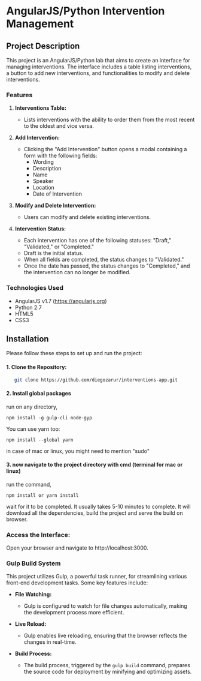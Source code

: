 # AngularJS/Python Intervention Management

## Project Description

This project is an AngularJS/Python lab that aims to create an interface for managing interventions. The interface
includes a table listing interventions, a button to add new interventions, and functionalities to modify and delete
interventions.

### Features

1. **Interventions Table:**
    - Lists interventions with the ability to order them from the most recent to the oldest and vice versa.

2. **Add Intervention:**
    - Clicking the "Add Intervention" button opens a modal containing a form with the following fields:
        - Wording
        - Description
        - Name
        - Speaker
        - Location
        - Date of Intervention

3. **Modify and Delete Intervention:**
    - Users can modify and delete existing interventions.

4. **Intervention Status:**
    - Each intervention has one of the following statuses: "Draft," "Validated," or "Completed."
    - Draft is the initial status.
    - When all fields are completed, the status changes to "Validated."
    - Once the date has passed, the status changes to "Completed," and the intervention can no longer be modified.

### Technologies Used

- AngularJS v1.7 (https://angularjs.org)
- Python 2.7
- HTML5
- CSS3

## Installation

Please follow these steps to set up and run the project:

#### 1. Clone the Repository:

```bash
   git clone https://github.com/diegozarur/interventions-app.git
```

#### 2. Install global packages

run on any directory,

```
npm install -g gulp-cli node-gyp
```
You can use yarn too:
```
npm install --global yarn
```

in case of mac or linux, you might need to mention "sudo"

#### 3. now navigate to the project directory with cmd (terminal for mac or linux)</b><br>

run the command,

```
npm install or yarn install
```

wait for it to be completed. It usually takes 5-10 minutes to complete.
It will download all the dependencies, build the project and serve the build on browser.

### Access the Interface:

Open your browser and navigate to http://localhost:3000.


### Gulp Build System

This project utilizes Gulp, a powerful task runner, for streamlining various front-end development tasks. Some key features include:

- **File Watching:**
   - Gulp is configured to watch for file changes automatically, making the development process more efficient.

- **Live Reload:**
   - Gulp enables live reloading, ensuring that the browser reflects the changes in real-time.

- **Build Process:**
   - The build process, triggered by the `gulp build` command, prepares the source code for deployment by minifying and optimizing assets.



